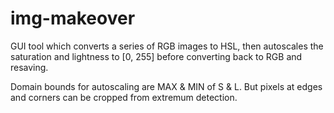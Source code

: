 # img-makeover
GUI tool which converts a series of RGB images to HSL, then autoscales the saturation and lightness to [0, 255] before converting back to RGB and resaving.

Domain bounds for autoscaling are MAX & MIN of S & L. But pixels at edges and corners can be cropped from extremum detection.
